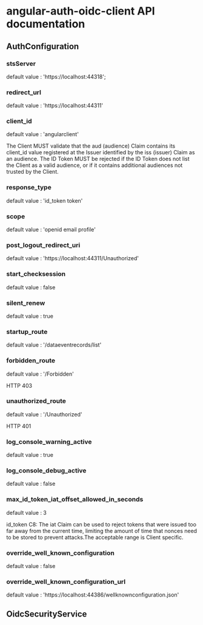 # angular-auth-oidc-client API documentation

## AuthConfiguration 

### stsServer

default value : 'https://localhost:44318';

### redirect_url

default value : 'https://localhost:44311'

### client_id

default value : 'angularclient'

The Client MUST validate that the aud (audience) Claim contains its client_id value registered at the Issuer identified by the iss (issuer) Claim as an audience. The ID Token MUST be rejected if the ID Token does not list the Client as a valid audience, or if it contains additional audiences not trusted by the Client.

### response_type

default value : 'id_token token'

### scope

default value : 'openid email profile'

### post_logout_redirect_uri

default value : 'https://localhost:44311/Unauthorized'

### start_checksession

default value : false

### silent_renew

default value : true

### startup_route

default value : '/dataeventrecords/list'

### forbidden_route

default value : '/Forbidden'

HTTP 403

### unauthorized_route

default value : '/Unauthorized'

HTTP 401

### log_console_warning_active

default value : true

### log_console_debug_active

default value : false

### max_id_token_iat_offset_allowed_in_seconds

default value : 3

id_token C8: The iat Claim can be used to reject tokens that were issued too far away from the current time, limiting the amount of time that nonces need to be stored to prevent attacks.The acceptable range is Client specific.
	
### override_well_known_configuration

default value : false

### override_well_known_configuration_url
	
default value : 'https://localhost:44386/wellknownconfiguration.json'

## OidcSecurityService

